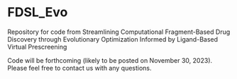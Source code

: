 # FDSL_Evo
Repository for code from Streamlining Computational Fragment-Based Drug Discovery through Evolutionary Optimization Informed by Ligand-Based Virtual Prescreening


Code will be forthcoming (likely to be posted on November 30, 2023). Please feel free to contact us with any questions.
